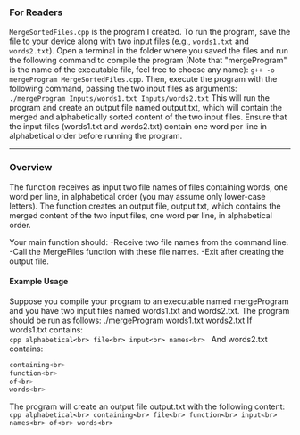 ### For Readers

`MergeSortedFiles.cpp` is the program I created. To run the program, save the file to your device along with two input files (e.g., `words1.txt` and `words2.txt`). Open a terminal in the folder where you saved the files and run the following command to compile the program (Note that "mergeProgram" is the name of the executable file, feel free to choose any name): `g++ -o mergeProgram MergeSortedFiles.cpp`. Then, execute the program with the following command, passing the two input files as arguments: `./mergeProgram Inputs/words1.txt Inputs/words2.txt` This will run the program and create an output file named output.txt, which will contain the merged and alphabetically sorted content of the two input files. Ensure that the input files (words1.txt and words2.txt) contain one word per line in alphabetical order before running the program.

---

### Overview

The function receives as input two file names of files containing words, one word per line, in alphabetical order (you may assume only lower-case letters). The function creates an output file, output.txt, which contains the merged content of the two input files, one word per line, in alphabetical order.

Your main function should:
-Receive two file names from the command line.
-Call the MergeFiles function with these file names.
-Exit after creating the output file.

#### Example Usage
Suppose you compile your program to an executable named mergeProgram and you have two input files named words1.txt and words2.txt. The program should be run as follows:
./mergeProgram words1.txt words2.txt
If words1.txt contains:<br>
``cpp
alphabetical<br>
file<br>
input<br>
names<br>
``
And words2.txt contains:<br>
```cpp
containing<br>
function<br>
of<br>
words<br>
```
The program will create an output file output.txt with the following content:<br>
``cpp
alphabetical<br>
containing<br>
file<br>
function<br>
input<br>
names<br>
of<br>
words<br>
``
